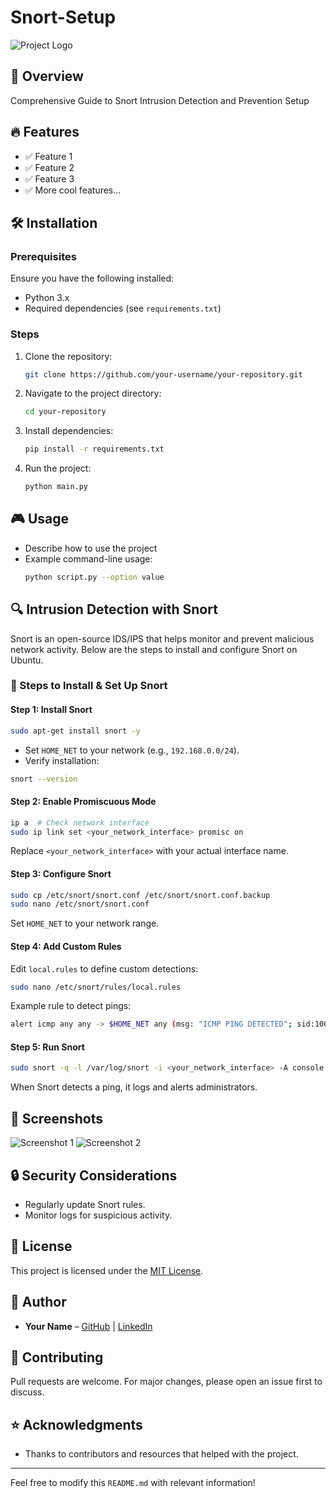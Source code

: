 # Snort-Setup

![Project Logo](https://webobjects2.cdw.com/is/image/CDW/3521758?$product-main$) 

## 🚀 Overview
Comprehensive Guide to Snort Intrusion Detection and Prevention Setup

## 🔥 Features
- ✅ Feature 1
- ✅ Feature 2
- ✅ Feature 3
- ✅ More cool features...

## 🛠️ Installation
### Prerequisites
Ensure you have the following installed:
- Python 3.x
- Required dependencies (see `requirements.txt`)

### Steps
1. Clone the repository:
   ```bash
   git clone https://github.com/your-username/your-repository.git
   ```
2. Navigate to the project directory:
   ```bash
   cd your-repository
   ```
3. Install dependencies:
   ```bash
   pip install -r requirements.txt
   ```
4. Run the project:
   ```bash
   python main.py
   ```

## 🎮 Usage
- Describe how to use the project
- Example command-line usage:
   ```bash
   python script.py --option value
   ```

## 🔍 Intrusion Detection with Snort
Snort is an open-source IDS/IPS that helps monitor and prevent malicious network activity. Below are the steps to install and configure Snort on Ubuntu.

### 📌 Steps to Install & Set Up Snort
#### Step 1: Install Snort
```bash
sudo apt-get install snort -y
```
- Set `HOME_NET` to your network (e.g., `192.168.0.0/24`).
- Verify installation:
```bash
snort --version
```

#### Step 2: Enable Promiscuous Mode
```bash
ip a  # Check network interface
sudo ip link set <your_network_interface> promisc on
```
Replace `<your_network_interface>` with your actual interface name.

#### Step 3: Configure Snort
```bash
sudo cp /etc/snort/snort.conf /etc/snort/snort.conf.backup
sudo nano /etc/snort/snort.conf
```
Set `HOME_NET` to your network range.

#### Step 4: Add Custom Rules
Edit `local.rules` to define custom detections:
```bash
sudo nano /etc/snort/rules/local.rules
```
Example rule to detect pings:
```bash
alert icmp any any -> $HOME_NET any (msg: "ICMP PING DETECTED"; sid:1000001; rev:1;)
```

#### Step 5: Run Snort
```bash
sudo snort -q -l /var/log/snort -i <your_network_interface> -A console -c /etc/snort/snort.conf
```
When Snort detects a ping, it logs and alerts administrators.

## 📸 Screenshots
![Screenshot 1](https://your-image-link.com)
![Screenshot 2](https://your-image-link.com)

## 🔒 Security Considerations
- Regularly update Snort rules.
- Monitor logs for suspicious activity.

## 📜 License
This project is licensed under the [MIT License](LICENSE).

## 👤 Author
- **Your Name** – [GitHub](https://github.com/your-username) | [LinkedIn](https://linkedin.com/in/your-profile)

## 🤝 Contributing
Pull requests are welcome. For major changes, please open an issue first to discuss.

## ⭐ Acknowledgments
- Thanks to contributors and resources that helped with the project.

---
Feel free to modify this `README.md` with relevant information!
